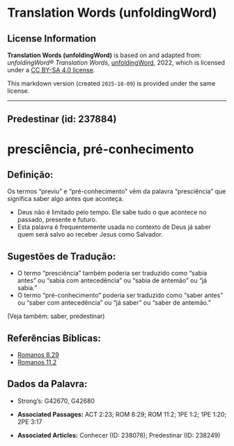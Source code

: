 # Translation Words (unfoldingWord)

## License Information

**Translation Words (unfoldingWord)** is based on and adapted from: _unfoldingWord® Translation Words_, [unfoldingWord](https://unfoldingword.org/utw), 2022, which is licensed under a [CC BY-SA 4.0 license](https://creativecommons.org/licenses/by-sa/4.0/legalcode.en).

This markdown version (created `2025-10-09`) is provided under the same license.



--------------------------------

## Predestinar (id: 237884)

presciência, pré\-conhecimento
==============================

Definição:
----------

Os termos “previu” e “pré\-conhecimento” vêm da palavra “presciência” que significa saber algo antes que aconteça.

* Deus não é limitado pelo tempo. Ele sabe tudo o que acontece no passado, presente e futuro.
* Esta palavra é frequentemente usada no contexto de Deus já saber quem será salvo ao receber Jesus como Salvador.

Sugestões de Tradução:
----------------------

* O termo “presciência” também poderia ser traduzido como “sabia antes” ou “sabia com antecedência” ou “sabia de antemão” ou “já sabia.”
* O termo “pré\-conhecimento” poderia ser traduzido como “saber antes” ou “saber com antecedência” ou “já saber” ou “saber de antemão.”

(Veja também: saber, predestinar)

Referências Bíblicas:
---------------------

* [Romanos 8\.29](https://ref.ly/Rom8:29)
* [Romanos 11\.2](https://ref.ly/Rom11:2)

Dados da Palavra:
-----------------

* Strong’s: G42670, G42680

* **Associated Passages:** ACT 2:23; ROM 8:29; ROM 11:2; 1PE 1:2; 1PE 1:20; 2PE 3:17
* **Associated Articles:** Conhecer (ID: 238078); Predestinar (ID: 238249)

